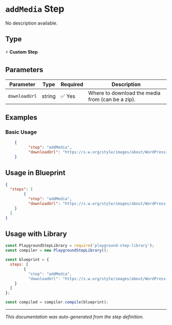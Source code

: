 # `addMedia` Step

No description available.

## Type
⚡ **Custom Step**

## Parameters

| Parameter | Type | Required | Description |
|-----------|------|----------|-------------|
| `downloadUrl` | string | ✅ Yes | Where to download the media from (can be a zip). |


## Examples

### Basic Usage
```json
    {
          "step": "addMedia",
          "downloadUrl": "https://s.w.org/style/images/about/WordPress-logotype-wmark.png"
    }
```

## Usage in Blueprint

```json
{
  "steps": [
        {
          "step": "addMedia",
          "downloadUrl": "https://s.w.org/style/images/about/WordPress-logotype-wmark.png"
    }
  ]
}
```

## Usage with Library

```javascript
const PlaygroundStepLibrary = require('playground-step-library');
const compiler = new PlaygroundStepLibrary();

const blueprint = {
  steps: [
        {
          "step": "addMedia",
          "downloadUrl": "https://s.w.org/style/images/about/WordPress-logotype-wmark.png"
    }
  ]
};

const compiled = compiler.compile(blueprint);
```

---

*This documentation was auto-generated from the step definition.*
